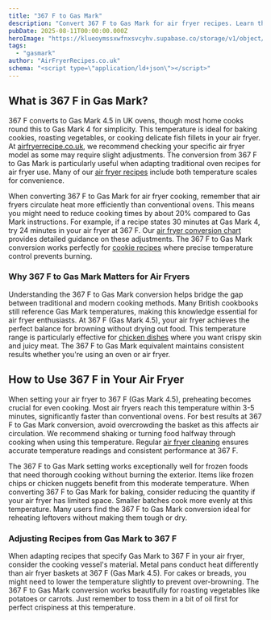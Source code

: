 ```yaml
---
title: "367 F to Gas Mark"
description: "Convert 367 F to Gas Mark for air fryer recipes. Learn the exact Gas Mark equivalent and how to adjust cooking times for perfect results every time."
pubDate: 2025-08-11T00:00:00.000Z
heroImage: "https://klueoymssxwfnxsvcyhv.supabase.co/storage/v1/object/public/md/367-f-to-gas-mark-abd65e3a.png"
tags:
  - "gasmark"
author: "AirFryerRecipes.co.uk"
schema: "<script type=\"application/ld+json\"></script>"
---
```


<h2>What is 367 F in Gas Mark?</h2>
<p>367 F converts to Gas Mark 4.5 in UK ovens, though most home cooks round this to Gas Mark 4 for simplicity. This temperature is ideal for baking cookies, roasting vegetables, or cooking delicate fish fillets in your air fryer. At <a href=https://www.airfryerrecipe.co.uk>airfryerrecipe.co.uk</a>, we recommend checking your specific air fryer model as some may require slight adjustments. The conversion from 367 F to Gas Mark is particularly useful when adapting traditional oven recipes for air fryer use. Many of our <a href=https://www.airfryerrecipe.co.uk/recipes>air fryer recipes</a> include both temperature scales for convenience.</p>

<p>When converting 367 F to Gas Mark for air fryer cooking, remember that air fryers circulate heat more efficiently than conventional ovens. This means you might need to reduce cooking times by about 20% compared to Gas Mark instructions. For example, if a recipe states 30 minutes at Gas Mark 4, try 24 minutes in your air fryer at 367 F. Our <a href=https://www.airfryerrecipe.co.uk/air-fryer-conversion-chart>air fryer conversion chart</a> provides detailed guidance on these adjustments. The 367 F to Gas Mark conversion works perfectly for <a href=https://www.airfryerrecipe.co.uk/recipe-category/cookies>cookie recipes</a> where precise temperature control prevents burning.</p>

<h3>Why 367 F to Gas Mark Matters for Air Fryers</h3>
<p>Understanding the 367 F to Gas Mark conversion helps bridge the gap between traditional and modern cooking methods. Many British cookbooks still reference Gas Mark temperatures, making this knowledge essential for air fryer enthusiasts. At 367 F (Gas Mark 4.5), your air fryer achieves the perfect balance for browning without drying out food. This temperature range is particularly effective for <a href=https://www.airfryerrecipe.co.uk/recipe-category/chicken>chicken dishes</a> where you want crispy skin and juicy meat. The 367 F to Gas Mark equivalent maintains consistent results whether you're using an oven or air fryer.</p>

<h2>How to Use 367 F in Your Air Fryer</h2>
<p>When setting your air fryer to 367 F (Gas Mark 4.5), preheating becomes crucial for even cooking. Most air fryers reach this temperature within 3-5 minutes, significantly faster than conventional ovens. For best results at 367 F to Gas Mark conversion, avoid overcrowding the basket as this affects air circulation. We recommend shaking or turning food halfway through cooking when using this temperature. Regular <a href=https://www.airfryerrecipe.co.uk/air-fryer-cleaner>air fryer cleaning</a> ensures accurate temperature readings and consistent performance at 367 F.</p>

<p>The 367 F to Gas Mark setting works exceptionally well for frozen foods that need thorough cooking without burning the exterior. Items like frozen chips or chicken nuggets benefit from this moderate temperature. When converting 367 F to Gas Mark for baking, consider reducing the quantity if your air fryer has limited space. Smaller batches cook more evenly at this temperature. Many users find the 367 F to Gas Mark conversion ideal for reheating leftovers without making them tough or dry.</p>

<h3>Adjusting Recipes from Gas Mark to 367 F</h3>
<p>When adapting recipes that specify Gas Mark to 367 F in your air fryer, consider the cooking vessel's material. Metal pans conduct heat differently than air fryer baskets at 367 F (Gas Mark 4.5). For cakes or breads, you might need to lower the temperature slightly to prevent over-browning. The 367 F to Gas Mark conversion works beautifully for roasting vegetables like potatoes or carrots. Just remember to toss them in a bit of oil first for perfect crispiness at this temperature.</p>